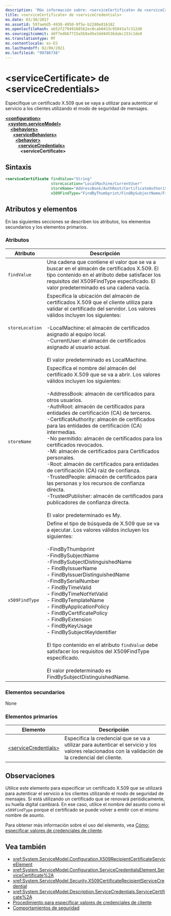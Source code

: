 ```yaml
---
description: 'Más información sobre: <serviceCertificate> de <serviceCredentials>'
title: <serviceCertificate> de <serviceCredentials>
ms.date: 03/30/2017
ms.assetid: 597ae6d5-4938-4950-9f5e-b2280e816182
ms.openlocfilehash: ab52f27949168562ec0cab0433c95843a7c312d0
ms.sourcegitcommit: ddf7edb67715a5b9a45e3dd44536dabc153c1de0
ms.translationtype: MT
ms.contentlocale: es-ES
ms.lasthandoff: 02/06/2021
ms.locfileid: "99786738"
---
```

# <a name="servicecertificate-of-servicecredentials"></a>\<serviceCertificate> de \<serviceCredentials>

Especifique un certificado X.509 que se vaya a utilizar para autenticar el servicio a los clientes utilizando el modo de seguridad de mensajes.  
  
[**\<configuration>**](../configuration-element.md)\
&nbsp;&nbsp;[**\<system.serviceModel>**](system-servicemodel.md)\
&nbsp;&nbsp;&nbsp;&nbsp;[**\<behaviors>**](behaviors.md)\
&nbsp;&nbsp;&nbsp;&nbsp;&nbsp;&nbsp;[**\<serviceBehaviors>**](servicebehaviors.md)\
&nbsp;&nbsp;&nbsp;&nbsp;&nbsp;&nbsp;&nbsp;&nbsp;[**\<behavior>**](behavior-of-servicebehaviors.md)\
&nbsp;&nbsp;&nbsp;&nbsp;&nbsp;&nbsp;&nbsp;&nbsp;&nbsp;&nbsp;[**\<serviceCredentials>**](servicecredentials.md)\
&nbsp;&nbsp;&nbsp;&nbsp;&nbsp;&nbsp;&nbsp;&nbsp;&nbsp;&nbsp;&nbsp;&nbsp;**\<serviceCertificate>**  
  
## <a name="syntax"></a>Sintaxis  
  
```xml  
<serviceCertificate findValue="String"
                    storeLocation="LocalMachine/CurrentUser"
                    storeName="AddressBook/AuthRoot/CertificateAuthority/Disallowed/My/Root/TrustedPeople/TrustedPublisher"
                    x509FindType="FindByThumbprint/FindBySubjectName/FindBySubjectDistinguishedName/FindByIssuerName/FindByIssuerDistinguishedName/FindBySerialNumber/FindByTimeValid/FindByTimeNotYetValid/FindByTemplateName/FindByApplicationPolicy/FindByCertificatePolicy/FindByExtension/FindByKeyUsage/FindBySubjectKeyIdentifier" />
```  
  
## <a name="attributes-and-elements"></a>Atributos y elementos  

 En las siguientes secciones se describen los atributos, los elementos secundarios y los elementos primarios.  
  
### <a name="attributes"></a>Atributos  
  
|Atributo|Descripción|  
|---------------|-----------------|  
|`findValue`|Una cadena que contiene el valor que se va a buscar en el almacén de certificados X.509. El tipo contenido en el atributo debe satisfacer los requisitos del X509FindType especificado. El valor predeterminado es una cadena vacía.|  
|`storeLocation`|Especifica la ubicación del almacén de certificados X.509 que el cliente utiliza para validar el certificado del servidor. Los valores válidos incluyen los siguientes:<br /><br /> -LocalMachine: el almacén de certificados asignado al equipo local.<br />-CurrentUser: el almacén de certificados asignado al usuario actual.<br /><br /> El valor predeterminado es LocalMachine.|  
|`storeName`|Especifica el nombre del almacén del certificado X.509 que se va a abrir. Los valores válidos incluyen los siguientes:<br /><br /> -AddressBook: almacén de certificados para otros usuarios.<br />-AuthRoot: almacén de certificados para entidades de certificación (CA) de terceros.<br />-CertificatAuthority: almacén de certificados para las entidades de certificación (CA) intermedias.<br />-No permitido: almacén de certificados para los certificados revocados.<br />-Mi: almacén de certificados para Certificados personales.<br />-Root: almacén de certificados para entidades de certificación (CA) raíz de confianza.<br />-TrustedPeople: almacén de certificados para las personas y los recursos de confianza directa.<br />-TrustedPublisher: almacén de certificados para publicadores de confianza directa.<br /><br /> El valor predeterminado es My.|  
|`x509FindType`|Define el tipo de búsqueda de X.509 que se va a ejecutar. Los valores válidos incluyen los siguientes:<br /><br /> -FindByThumbprint<br />-FindBySubjectName<br />-FindBySubjectDistinguishedName<br />- FindByIssuerName<br />- FindByIssuerDistinguishedName<br />-FindBySerialNumber<br />- FindByTimeValid<br />- FindByTimeNotYetValid<br />- FindByTemplateName<br />- FindByApplicationPolicy<br />- FindByCertificatePolicy<br />- FindByExtension<br />- FindByKeyUsage<br />- FindBySubjectKeyIdentifier<br /><br /> El tipo contenido en el atributo `findValue` debe satisfacer los requisitos del X509FindType especificado.<br /><br /> El valor predeterminado es FindBySubjectDistinguishedName.|  
  
### <a name="child-elements"></a>Elementos secundarios  

 None  
  
### <a name="parent-elements"></a>Elementos primarios  
  
|Elemento|Descripción|  
|-------------|-----------------|  
|[\<serviceCredentials>](servicecredentials.md)|Especifica la credencial que se va a utilizar para autenticar el servicio y los valores relacionados con la validación de la credencial del cliente.|  
  
## <a name="remarks"></a>Observaciones  

 Utilice este elemento para especificar un certificado X.509 que se utilizará para autenticar el servicio a los clientes utilizando el modo de seguridad de mensajes. Si está utilizando un certificado que se renovará periódicamente, su huella digital cambiará. En ese caso, utilice el nombre del asunto como el `x509FindType` porque el certificado se puede volver a emitir con el mismo nombre de asunto.  
  
 Para obtener más información sobre el uso del elemento, vea [Cómo: especificar valores de credenciales de cliente](../../../wcf/how-to-specify-client-credential-values.md).  
  
## <a name="see-also"></a>Vea también

- <xref:System.ServiceModel.Configuration.X509RecipientCertificateServiceElement>
- <xref:System.ServiceModel.Configuration.ServiceCredentialsElement.ServiceCertificate%2A>
- <xref:System.ServiceModel.Security.X509CertificateRecipientServiceCredential>
- <xref:System.ServiceModel.Description.ServiceCredentials.ServiceCertificate%2A>
- [Procedimiento para especificar valores de credenciales de cliente](../../../wcf/how-to-specify-client-credential-values.md)
- [Comportamientos de seguridad](../../../wcf/feature-details/security-behaviors-in-wcf.md)
